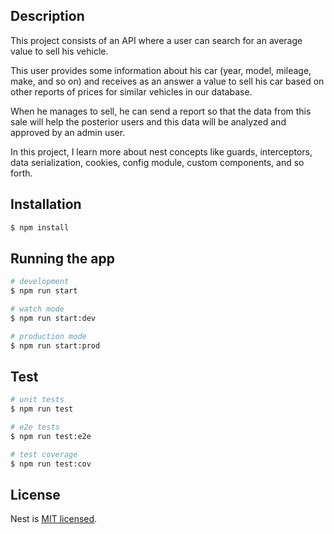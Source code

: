 
## Description

This project consists of an API where a user can search for an average value to sell his vehicle. 

This user provides some information about his car (year, model, mileage, make, and so on) and receives as an answer a value to sell his car based on other reports of prices for similar vehicles in our database. 

When he manages to sell, he can send a report so that the data from this sale will help the posterior users and this data will be analyzed and approved by an admin user.

In this project, I learn more about nest concepts like guards, interceptors, data serialization, cookies, config module, custom components, and so forth.


## Installation

```bash
$ npm install
```

## Running the app

```bash
# development
$ npm run start

# watch mode
$ npm run start:dev

# production mode
$ npm run start:prod
```

## Test

```bash
# unit tests
$ npm run test

# e2e tests
$ npm run test:e2e

# test coverage
$ npm run test:cov
```

## License

Nest is [MIT licensed](LICENSE).
